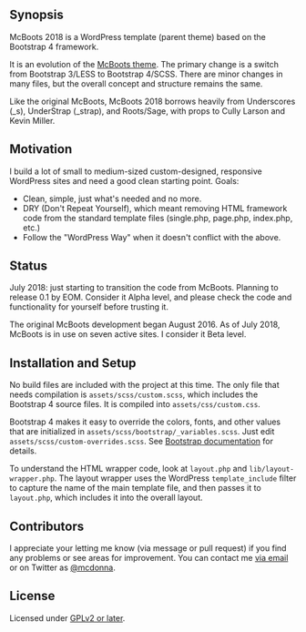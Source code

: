 ## Synopsis

McBoots 2018 is a WordPress template (parent theme) based on the Bootstrap 4 framework. 

It is an evolution of the [McBoots theme](https://github.com/donnamcmaster/mcboots). The primary change is a switch from Bootstrap 3/LESS to Bootstrap 4/SCSS. There are minor changes in many files, but the overall concept and structure remains the same.

Like the original McBoots, McBoots 2018 borrows heavily from Underscores (_s), UnderStrap (_strap), and Roots/Sage, with props to Cully Larson and Kevin Miller. 

## Motivation

I build a lot of small to medium-sized custom-designed, responsive WordPress sites and need a good clean starting point. Goals:

* Clean, simple, just what's needed and no more. 
* DRY (Don't Repeat Yourself), which meant removing HTML framework code from the standard template files (single.php, page.php, index.php, etc.)
* Follow the "WordPress Way" when it doesn't conflict with the above. 

## Status

July 2018: just starting to transition the code from McBoots. Planning to release 0.1 by EOM. Consider it Alpha level, and please check the code and functionality for yourself before trusting it. 

The original McBoots development began August 2016. As of July 2018, McBoots is in use on seven active sites. I consider it Beta level. 

## Installation and Setup

No build files are included with the project at this time. The only file that needs compilation is `assets/scss/custom.scss`, which includes the Bootstrap 4 source files. It is compiled into `assets/css/custom.css`. 

Bootstrap 4 makes it easy to override the colors, fonts, and other values that are initialized in `assets/scss/bootstrap/_variables.scss`. Just edit `assets/scss/custom-overrides.scss`. See [Bootstrap documentation](https://getbootstrap.com/docs/4.1/getting-started/theming/#variable-defaults) for details. 

To understand the HTML wrapper code, look at `layout.php` and `lib/layout-wrapper.php`. The layout wrapper uses the WordPress `template_include` filter to capture the name of the main template file, and then passes it to `layout.php`, which includes it into the overall layout. 

## Contributors

I appreciate your letting me know (via message or pull request) if you find any problems or see areas for improvement. You can contact me [via email](https://www.donnamcmaster.com/contact/ "at my website") or on Twitter as [@mcdonna](https://twitter.com/mcdonna). 

## License

Licensed under [GPLv2 or later](https://www.gnu.org/licenses/gpl-2.0.html).

